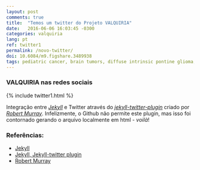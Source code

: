 ```yaml
---
layout: post
comments: true
title:  "Temos um twitter do Projeto VALQUIRIA"
date:   2016-06-06 16:03:45 -0300
categories: valquiria
lang: pt
ref: twitter1
permalink: /novo-twitter/
doi: 10.6084/m9.figshare.3489938
tags: pediatric cancer, brain tumors, diffuse intrinsic pontine glioma, clinical trial, magnetic resonance imaging, project valkyrie
---
```

### VALQUIRIA nas redes sociais

{% include twitter1.html %}

Integração entre [_Jekyll_][jekyll] e Twitter através do [_jekyll-twitter-plugin_][jekyll-twitter-plugin] criado por [_Robert Murray_][murray]. Infelizmente, o Github não permite este plugin, mas isso foi contornado gerando o arquivo localmente em html - _voilà_!

### Referências:

- [Jekyll][jekyll]
- [Jekyll, Jekyll-twitter plugin][jekyll-twitter-plugin]
- [Robert Murray][murray]

[jekyll]: https://jekyllrb.com
[jekyll-twitter-plugin]: https://github.com/rob-murray/jekyll-twitter-plugin
[murray]: https://github.com/rob-murray

